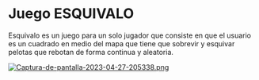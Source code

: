 # Juego ESQUIVALO
Esquivalo es un juego para un solo jugador que consiste en que el usuario es un cuadrado en medio del mapa que tiene que sobrevir y esquivar pelotas que rebotan de forma continua y aleatoria.

[![Captura-de-pantalla-2023-04-27-205338.png](https://i.postimg.cc/YS0ZLS2s/Captura-de-pantalla-2023-04-27-205338.png)](https://postimg.cc/HJGBfdyw)
